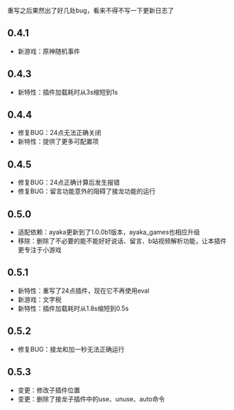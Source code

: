 重写之后果然出了好几处bug，看来不得不写一下更新日志了

## 0.4.1

- 新游戏：原神随机事件

## 0.4.3

- 新特性：插件加载耗时从3s缩短到1s

## 0.4.4

- 修复BUG：24点无法正确关闭
- 新特性：提供了更多可配置项

## 0.4.5

- 修复BUG：24点正确计算后发生报错
- 修复BUG：留言功能意外的阻碍了接龙功能的运行

## 0.5.0

- 适配依赖：ayaka更新到了1.0.0b1版本，ayaka_games也相应升级
- 移除：删除了不必要的能不能好好说话、留言、b站视频解析功能，让本插件更专注于小游戏

## 0.5.1

- 新特性：重写了24点插件，现在它不再使用eval
- 新游戏：文字税
- 新特性：插件加载耗时从1.8s缩短到0.5s

## 0.5.2

- 修复BUG：接龙和加一秒无法正确运行

## 0.5.3

- 变更：修改子插件位置
- 变更：删除了接龙子插件中的use、unuse、auto命令

